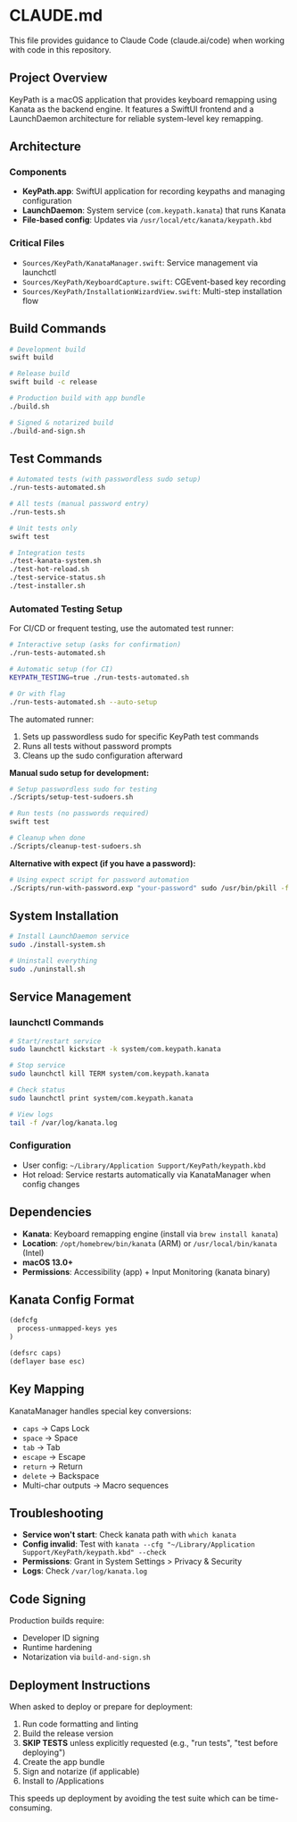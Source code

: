 # CLAUDE.md

This file provides guidance to Claude Code (claude.ai/code) when working with code in this repository.

## Project Overview

KeyPath is a macOS application that provides keyboard remapping using Kanata as the backend engine. It features a SwiftUI frontend and a LaunchDaemon architecture for reliable system-level key remapping.

## Architecture

### Components
- **KeyPath.app**: SwiftUI application for recording keypaths and managing configuration
- **LaunchDaemon**: System service (`com.keypath.kanata`) that runs Kanata
- **File-based config**: Updates via `/usr/local/etc/kanata/keypath.kbd`

### Critical Files
- `Sources/KeyPath/KanataManager.swift`: Service management via launchctl
- `Sources/KeyPath/KeyboardCapture.swift`: CGEvent-based key recording
- `Sources/KeyPath/InstallationWizardView.swift`: Multi-step installation flow

## Build Commands

```bash
# Development build
swift build

# Release build
swift build -c release

# Production build with app bundle
./build.sh

# Signed & notarized build  
./build-and-sign.sh
```

## Test Commands

```bash
# Automated tests (with passwordless sudo setup)
./run-tests-automated.sh

# All tests (manual password entry)
./run-tests.sh

# Unit tests only
swift test

# Integration tests
./test-kanata-system.sh
./test-hot-reload.sh
./test-service-status.sh
./test-installer.sh
```

### Automated Testing Setup

For CI/CD or frequent testing, use the automated test runner:

```bash
# Interactive setup (asks for confirmation)
./run-tests-automated.sh

# Automatic setup (for CI)
KEYPATH_TESTING=true ./run-tests-automated.sh

# Or with flag
./run-tests-automated.sh --auto-setup
```

The automated runner:
1. Sets up passwordless sudo for specific KeyPath test commands
2. Runs all tests without password prompts
3. Cleans up the sudo configuration afterward

**Manual sudo setup for development:**
```bash
# Setup passwordless sudo for testing
./Scripts/setup-test-sudoers.sh

# Run tests (no passwords required)
swift test

# Cleanup when done
./Scripts/cleanup-test-sudoers.sh
```

**Alternative with expect (if you have a password):**
```bash
# Using expect script for password automation
./Scripts/run-with-password.exp "your-password" sudo /usr/bin/pkill -f kanata
```

## System Installation

```bash
# Install LaunchDaemon service
sudo ./install-system.sh

# Uninstall everything
sudo ./uninstall.sh
```

## Service Management

### launchctl Commands
```bash
# Start/restart service
sudo launchctl kickstart -k system/com.keypath.kanata

# Stop service  
sudo launchctl kill TERM system/com.keypath.kanata

# Check status
sudo launchctl print system/com.keypath.kanata

# View logs
tail -f /var/log/kanata.log
```

### Configuration
- User config: `~/Library/Application Support/KeyPath/keypath.kbd`
- Hot reload: Service restarts automatically via KanataManager when config changes

## Dependencies

- **Kanata**: Keyboard remapping engine (install via `brew install kanata`)
- **Location**: `/opt/homebrew/bin/kanata` (ARM) or `/usr/local/bin/kanata` (Intel)
- **macOS 13.0+**
- **Permissions**: Accessibility (app) + Input Monitoring (kanata binary)

## Kanata Config Format

```lisp
(defcfg
  process-unmapped-keys yes
)

(defsrc caps)
(deflayer base esc)
```

## Key Mapping

KanataManager handles special key conversions:
- `caps` → Caps Lock
- `space` → Space  
- `tab` → Tab
- `escape` → Escape
- `return` → Return
- `delete` → Backspace
- Multi-char outputs → Macro sequences

## Troubleshooting

- **Service won't start**: Check kanata path with `which kanata`
- **Config invalid**: Test with `kanata --cfg "~/Library/Application Support/KeyPath/keypath.kbd" --check`
- **Permissions**: Grant in System Settings > Privacy & Security
- **Logs**: Check `/var/log/kanata.log`

## Code Signing

Production builds require:
- Developer ID signing
- Runtime hardening
- Notarization via `build-and-sign.sh`

## Deployment Instructions

When asked to deploy or prepare for deployment:
1. Run code formatting and linting
2. Build the release version
3. **SKIP TESTS** unless explicitly requested (e.g., "run tests", "test before deploying")
4. Create the app bundle
5. Sign and notarize (if applicable)
6. Install to /Applications

This speeds up deployment by avoiding the test suite which can be time-consuming.